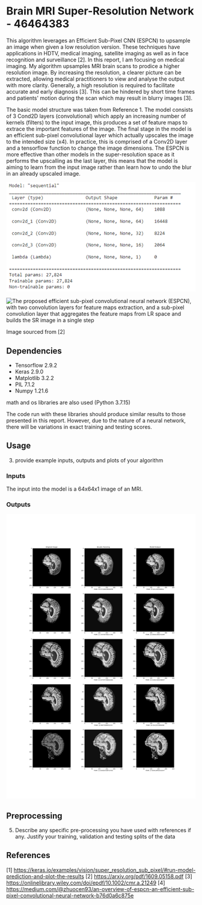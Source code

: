 # Brain MRI Super-Resolution Network - 46464383
This algorithm leverages an Efficient Sub-Pixel CNN (ESPCN) to upsample an image when given a low resolution version. These techniques have applications in HDTV, medical imaging, satellite imaging as well as in face recognition and surveillance [2]. In this report, I am focusing on medical imaging. My algorithm upsamples MRI brain scans to prodice a higher resolution image. By increasing the resolution, a clearer picture can be extracted, allowing medical practitioners to view and analyse the output with more clarity. Generally, a high resolution is required to facilitate accurate and early diagnosis [3]. This can be hindered by short time frames and patients' motion during the scan which may result in blurry images [3].

The basic model structure was taken from Reference 1. The model consists of 3 Cond2D layers (convolutional) which apply an increasing number of kernels (filters) to the input image, this produces a set of feature maps to extrace the important features of the image. The final stage in the model is an efficient sub-pixel convolutional layer which actually upscales the image to the intended size (x4). In practice, this is comprised of a Conv2D layer and a tensorflow function to change the image dimensions. The ESPCN is more effective than other models in the super-resolution space as it performs the upscalling as the last layer, this means that the model is aiming to learn from the input image rather than learn how to undo the blur in an already upscaled image.

![keras output for model.compile()](./images/model_summary.PNG)

![The proposed efficient sub-pixel convolutional neural network (ESPCN), with two convolution layers for feature maps extraction,
and a sub-pixel convolution layer that aggregates the feature maps from LR space and builds the SR image in a single step](./images/Sub-Pixel%20CNN%20Visualisation.PNG)

Image sourced from [2]

## Dependencies
- Tensorflow 2.9.2
- Keras 2.9.0
- Matplotlib 3.2.2
- PIL 7.1.2
- Numpy 1.21.6

math and os libraries are also used (Python 3.7.15)

The code run with these libraries should produce similar results to those presented in this report. However, due to the nature of a neural network, there will be variations in exact training and testing scores.
## Usage
3. provide example inputs, outputs and plots of your algorithm
### Inputs
The input into the model is a 64x64x1 image of an MRI.
### Outputs
![Comparison between original image, model outout and bicubic scaling](./images/multi_comp_5.png)

## Preprocessing
5. Describe any specific pre-processing you have used with references if any. Justify your training, validation
and testing splits of the data

## References
[1] https://keras.io/examples/vision/super_resolution_sub_pixel/#run-model-prediction-and-plot-the-results
[2] https://arxiv.org/pdf/1609.05158.pdf
[3] https://onlinelibrary.wiley.com/doi/epdf/10.1002/cmr.a.21249
[4] https://medium.com/@zhuocen93/an-overview-of-espcn-an-efficient-sub-pixel-convolutional-neural-network-b76d0a6c875e
